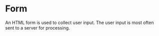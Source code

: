 # Form 

An HTML form is used to collect user input. The user input is most often sent to a server for processing.